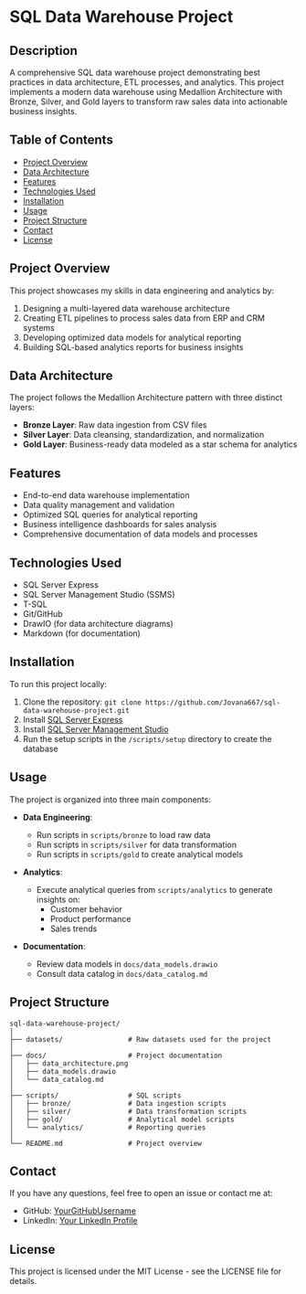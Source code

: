 # SQL Data Warehouse Project

## Description
A comprehensive SQL data warehouse project demonstrating best practices in data architecture, ETL processes, and analytics. This project implements a modern data warehouse using Medallion Architecture with Bronze, Silver, and Gold layers to transform raw sales data into actionable business insights.

## Table of Contents
* [Project Overview](#project-overview)
* [Data Architecture](#data-architecture)
* [Features](#features)
* [Technologies Used](#technologies-used)
* [Installation](#installation)
* [Usage](#usage)
* [Project Structure](#project-structure)
* [Contact](#contact)
* [License](#license)

## Project Overview
This project showcases my skills in data engineering and analytics by:
1. Designing a multi-layered data warehouse architecture
2. Creating ETL pipelines to process sales data from ERP and CRM systems
3. Developing optimized data models for analytical reporting
4. Building SQL-based analytics reports for business insights

## Data Architecture
The project follows the Medallion Architecture pattern with three distinct layers:
* **Bronze Layer**: Raw data ingestion from CSV files
* **Silver Layer**: Data cleansing, standardization, and normalization
* **Gold Layer**: Business-ready data modeled as a star schema for analytics

## Features
* End-to-end data warehouse implementation
* Data quality management and validation
* Optimized SQL queries for analytical reporting
* Business intelligence dashboards for sales analysis
* Comprehensive documentation of data models and processes

## Technologies Used
* SQL Server Express
* SQL Server Management Studio (SSMS)
* T-SQL
* Git/GitHub
* DrawIO (for data architecture diagrams)
* Markdown (for documentation)

## Installation
To run this project locally:
1. Clone the repository: `git clone https://github.com/Jovana667/sql-data-warehouse-project.git`
2. Install [SQL Server Express](https://www.microsoft.com/en-us/sql-server/sql-server-downloads)
3. Install [SQL Server Management Studio](https://learn.microsoft.com/en-us/sql/ssms/download-sql-server-management-studio-ssms)
4. Run the setup scripts in the `/scripts/setup` directory to create the database

## Usage
The project is organized into three main components:

* **Data Engineering**: 
  * Run scripts in `scripts/bronze` to load raw data
  * Run scripts in `scripts/silver` for data transformation
  * Run scripts in `scripts/gold` to create analytical models

* **Analytics**: 
  * Execute analytical queries from `scripts/analytics` to generate insights on:
    * Customer behavior
    * Product performance
    * Sales trends

* **Documentation**:
  * Review data models in `docs/data_models.drawio`
  * Consult data catalog in `docs/data_catalog.md`

## Project Structure
```
sql-data-warehouse-project/
│
├── datasets/                # Raw datasets used for the project
│
├── docs/                    # Project documentation
│   ├── data_architecture.png
│   ├── data_models.drawio
│   └── data_catalog.md
│
├── scripts/                 # SQL scripts
│   ├── bronze/              # Data ingestion scripts
│   ├── silver/              # Data transformation scripts
│   ├── gold/                # Analytical model scripts
│   └── analytics/           # Reporting queries
│
└── README.md                # Project overview
```

## Contact
If you have any questions, feel free to open an issue or contact me at:
* GitHub: [YourGitHubUsername](https://github.com/YourGitHubUsername)
* LinkedIn: [Your LinkedIn Profile](https://linkedin.com/in/yourprofile)

## License
This project is licensed under the MIT License - see the LICENSE file for details.
